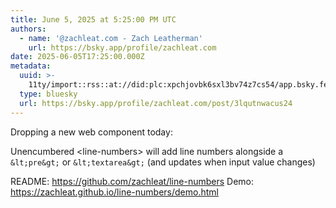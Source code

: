 ```yaml
---
title: June 5, 2025 at 5:25:00 PM UTC
authors:
  - name: '@zachleat.com - Zach Leatherman'
    url: https://bsky.app/profile/zachleat.com
date: 2025-06-05T17:25:00.000Z
metadata:
  uuid: >-
    11ty/import::rss::at://did:plc:xpchjovbk6sxl3bv74z7cs54/app.bsky.feed.post/3lqutnwacus24
  type: bluesky
  url: https://bsky.app/profile/zachleat.com/post/3lqutnwacus24
---
```

Dropping a new web component today:

Unencumbered &lt;line-numbers&gt; will add line numbers alongside a `&lt;pre&gt;` or `&lt;textarea&gt;` (and updates when input value changes)

README: https://github.com/zachleat/line-numbers
Demo: https://zachleat.github.io/line-numbers/demo.html